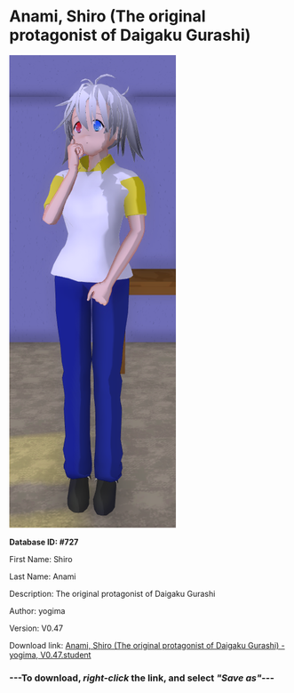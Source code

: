 # Anami, Shiro (The original protagonist of Daigaku Gurashi)

<img src="https://raw.githubusercontent.com/Arbiter1223/Daigaku-Gurashi-Custom-Students/master/Students/Files/Anami%2C%20Shiro%20(The%20original%20protagonist%20of%20Daigaku%20Gurashi).png" title="Anami, Shiro (The original protagonist of Daigaku Gurashi) - yogima, V0.47">

**Database ID: #727**

First Name: Shiro

Last Name: Anami

Description: The original protagonist of Daigaku Gurashi

Author: yogima

Version: V0.47

Download link: <a href="https://raw.githubusercontent.com/Arbiter1223/Daigaku-Gurashi-Custom-Students/master/Students/Files/Anami%2C%20Shiro%20(The%20original%20protagonist%20of%20Daigaku%20Gurashi)%20-%20yogima%2C%20V0.47.student">Anami, Shiro (The original protagonist of Daigaku Gurashi) - yogima, V0.47.student</a>

### ---**To download, _right-click_ the link, and select _"Save as"_**---
